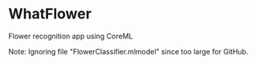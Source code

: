 # WhatFlower

Flower recognition app using CoreML

Note: Ignoring file "FlowerClassifier.mlmodel" since too large for GitHub.

